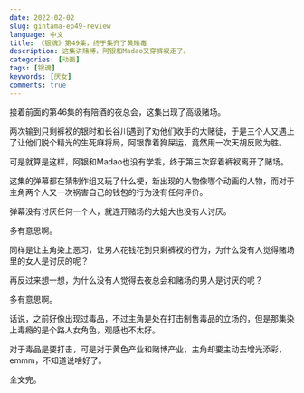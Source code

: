 ```yaml
---
date: 2022-02-02
slug: gintama-ep49-review
language: 中文
title: 《银魂》第49集，终于集齐了黄赌毒
description: 这集讲赌博，阿银和Madao又穿裤衩走了。
categories: [动画]
tags: [银魂]
keywords: [厌女]
comments: true
---
```


接着前面的第46集的有陪酒的夜总会，这集出现了高级赌场。

两次输到只剩裤衩的银时和长谷川遇到了劝他们收手的大赌徒，于是三个人又遇上了让他们脱个精光的生死麻将局，阿银靠着狗屎运，竟然用一次天胡反败为胜。

可是就算是这样，阿银和Madao也没有学乖，终于第三次穿着裤衩离开了赌场。

这集的弹幕都在猜制作组又玩了什么梗，新出现的人物像哪个动画的人物，而对于主角两个人又一次祸害自己的钱包的行为没有任何评价。

弹幕没有讨厌任何一个人，就连开赌场的大姐大也没有人讨厌。

多有意思啊。

同样是让主角染上恶习，让男人花钱花到只剩裤衩的行为，为什么没有人觉得赌场里的女人是讨厌的呢？

再反过来想一想，为什么没有人觉得去夜总会和赌场的男人是讨厌的呢？

多有意思啊。

话说，之前好像出现过毒品，不过主角是处在打击制售毒品的立场的，但是那集染上毒瘾的是个路人女角色，观感也不太好。

对于毒品是要打击，可是对于黄色产业和赌博产业，主角却要主动去增光添彩，emmm，不知道说啥好了。

全文完。
